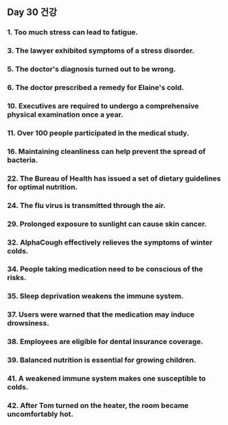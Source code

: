## Day 30 건강

### 1. Too much stress can lead to fatigue.

### 3. The lawyer exhibited symptoms of a stress disorder.

### 5. The doctor's diagnosis turned out to be wrong.

### 6. The doctor prescribed a remedy for Elaine's cold.

### 10. Executives are required to undergo a comprehensive physical examination once a year.

### 11. Over 100 people participated in the medical study.

### 16. Maintaining cleanliness can help prevent the spread of bacteria.

### 22. The Bureau of Health has issued a set of dietary guidelines for optimal nutrition.

### 24. The flu virus is transmitted through the air.

### 29. Prolonged exposure to sunlight can cause skin cancer.

### 32. AlphaCough effectively relieves the symptoms of winter colds.

### 34. People taking medication need to be conscious of the risks.

### 35. Sleep deprivation weakens the immune system.

### 37. Users were warned that the medication may induce drowsiness.

### 38. Employees are eligible for dental insurance coverage.

### 39. Balanced nutrition is essential for growing children.

### 41. A weakened immune system makes one susceptible to colds.

### 42. After Tom turned on the heater, the room became uncomfortably hot.